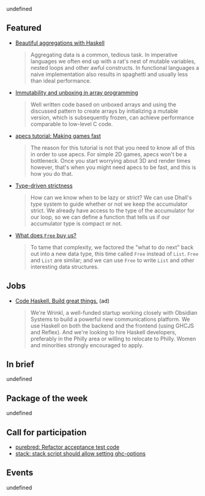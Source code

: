 <!-- 2017-09-28 -->

undefined

## Featured

-   [Beautiful aggregations with Haskell](http://tech.frontrowed.com/2017/09/22/aggregations/)

    > Aggregating data is a common, tedious task. In imperative languages we often end up with a rat's nest of mutable variables, nested loops and other awful constructs. In functional languages a naive implementation also results in spaghetti and usually less than ideal performance.

-   [Immutability and unboxing in array programming](https://www.tweag.io/posts/2017-09-27-array-package.html)

    > Well written code based on unboxed arrays and using the discussed pattern to create arrays by initializing a mutable version, which is subsequently frozen, can achieve performance comparable to low-level C code.

-   [apecs tutorial: Making games fast](https://github.com/jonascarpay/apecs/blob/63733dc7b894ea589c7bfecb1409c8ac7f0923b9/tutorials/GoingFast.md)

    > The reason for this tutorial is not that you need to know all of this in order to use apecs. For simple 2D games, apecs won't be a bottleneck. Once you start worrying about 3D and render times however, that's when you might need apecs to be fast, and this is how you do that.

-   [Type-driven strictness](http://www.haskellforall.com/2017/09/type-driven-strictness.html)

    > How can we know when to be lazy or strict? We can use Dhall's type system to guide whether or not we keep the accumulator strict. We already have access to the type of the accumulator for our loop, so we can define a function that tells us if our accumulator type is compact or not.

-   [What does `Free` buy us?](http://www.parsonsmatt.org/2017/09/22/what_does_free_buy_us.html)

    > To tame that complexity, we factored the "what to do next" back out into a new data type, this time called `Free` instead of `List`. `Free` and `List` are similar; and we can use `Free` to write `List` and other interesting data structures.

## Jobs

-   [Code Haskell. Build great things.](https://www.wrinkl.com/jobs/) (ad)

    > We're Wrinkl, a well-funded startup working closely with Obsidian Systems to build a powerful new communications platform. We use Haskell on both the backend and the frontend (using GHCJS and Reflex). And we're looking to hire Haskell developers, preferably in the Philly area or willing to relocate to Philly. Women and minorities strongly encouraged to apply.

## In brief

undefined

## Package of the week

undefined

## Call for participation

-   [purebred: Refactor acceptance test code](https://github.com/purebred-mua/purebred/issues/67)
-   [stack: stack script should allow setting ghc-options](https://github.com/commercialhaskell/stack/issues/3454)

## Events

undefined
